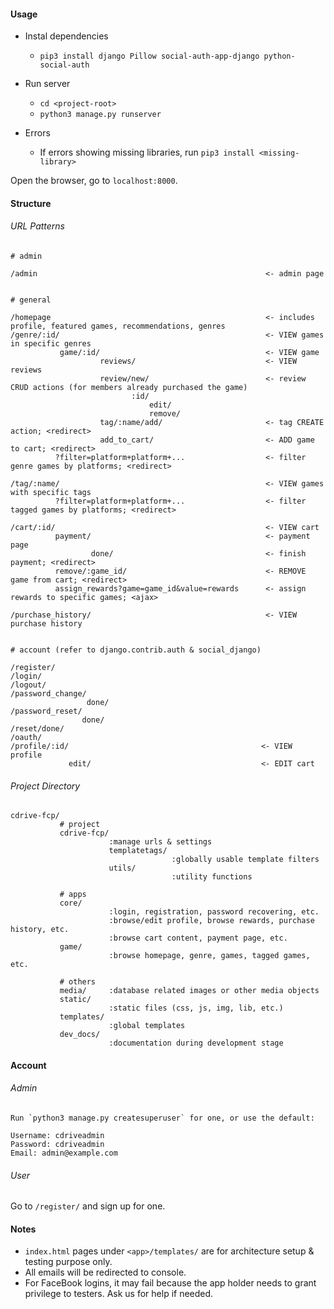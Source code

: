 #### Usage

- Instal dependencies
  - `pip3 install django Pillow social-auth-app-django python-social-auth`   

- Run server
  - `cd <project-root>`  
  - `python3 manage.py runserver`  

- Errors
  - If errors showing missing libraries, run `pip3 install <missing-library>`

Open the browser, go to `localhost:8000`.

#### Structure

###### URL Patterns

```
# admin

/admin                                                   <- admin page


# general

/homepage                                                <- includes profile, featured games, recommendations, genres
/genre/:id/                                              <- VIEW games in specific genres
           game/:id/                                     <- VIEW game
                    reviews/                             <- VIEW reviews
                    review/new/                          <- review CRUD actions (for members already purchased the game)
                           :id/
                               edit/
                               remove/
                    tag/:name/add/                       <- tag CREATE action; <redirect>
                    add_to_cart/                         <- ADD game to cart; <redirect>
          ?filter=platform+platform+...                  <- filter genre games by platforms; <redirect>
          
/tag/:name/                                              <- VIEW games with specific tags
          ?filter=platform+platform+...                  <- filter tagged games by platforms; <redirect>

/cart/:id/                                               <- VIEW cart
          payment/                                       <- payment page
                  done/                                  <- finish payment; <redirect>
          remove/:game_id/                               <- REMOVE game from cart; <redirect>
          assign_rewards?game=game_id&value=rewards      <- assign rewards to specific games; <ajax>

/purchase_history/                                       <- VIEW purchase history


# account (refer to django.contrib.auth & social_django)

/register/
/login/
/logout/
/password_change/
                 done/
/password_reset/
                done/
/reset/done/
/oauth/
/profile/:id/                                           <- VIEW profile
             edit/                                      <- EDIT cart
```

###### Project Directory

```
cdrive-fcp/
           # project
           cdrive-fcp/
                      :manage urls & settings
                      templatetags/
                                    :globally usable template filters
                      utils/
                                    :utility functions
       
           # apps
           core/
                      :login, registration, password recovering, etc.
                      :browse/edit profile, browse rewards, purchase history, etc.
                      :browse cart content, payment page, etc.
           game/
                      :browse homepage, genre, games, tagged games, etc.
       
           # others
           media/     :database related images or other media objects
           static/
                      :static files (css, js, img, lib, etc.)
           templates/
                      :global templates
           dev_docs/
                      :documentation during development stage
```

#### Account

###### Admin

```
Run `python3 manage.py createsuperuser` for one, or use the default:

Username: cdriveadmin
Password: cdriveadmin
Email: admin@example.com
```

###### User

Go to `/register/` and sign up for one.

#### Notes

- `index.html` pages under `<app>/templates/` are for architecture setup & testing purpose only.
- All emails will be redirected to console.
- For FaceBook logins, it may fail because the app holder needs to grant privilege to testers. Ask us for help if needed.


